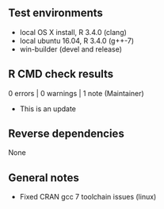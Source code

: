 ## Test environments
* local OS X install, R 3.4.0 (clang)
* local ubuntu 16.04, R 3.4.0 (g++-7)
* win-builder (devel and release)

## R CMD check results

0 errors | 0 warnings | 1 note (Maintainer)

* This is an update

## Reverse dependencies

None

## General notes

- Fixed CRAN gcc 7 toolchain issues (linux)
